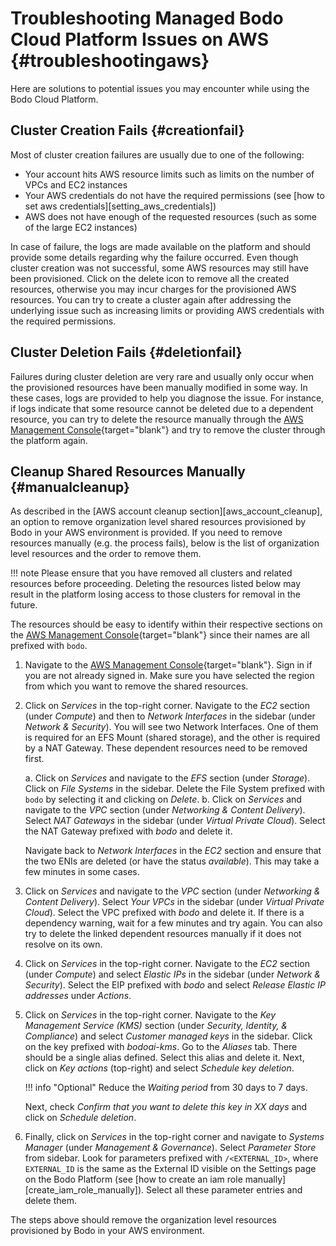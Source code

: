 # Troubleshooting Managed Bodo Cloud Platform Issues on AWS {#troubleshootingaws}

Here are solutions to potential issues you may encounter while using the
Bodo Cloud Platform.

## Cluster Creation Fails {#creationfail}

Most of cluster creation failures are usually due to one of the
following:

- Your account hits AWS resource limits such as limits on the number
  of VPCs and EC2 instances
- Your AWS credentials do not have the required permissions (see
  [how to set aws credentials][setting_aws_credentials])
- AWS does not have enough of the requested resources (such as some of
  the large EC2 instances)

In case of failure, the logs are made available on the platform and
should provide some details regarding why the failure occurred. Even
though cluster creation was not successful, some AWS resources may still
have been provisioned. Click on the delete icon to remove all the
created resources, otherwise you may incur charges for the provisioned
AWS resources. You can try to create a cluster again after addressing
the underlying issue such as increasing limits or providing AWS
credentials with the required permissions.

## Cluster Deletion Fails {#deletionfail}

Failures during cluster deletion are very rare and usually only occur
when the provisioned resources have been manually modified in some way.
In these cases, logs are provided to help you diagnose the issue. For
instance, if logs indicate that some resource cannot be deleted due to a
dependent resource, you can try to delete the resource manually through
the [AWS Management Console](https://aws.amazon.com/console/){target="blank"}
and try to remove the cluster through the platform again.

## Cleanup Shared Resources Manually {#manualcleanup}

As described in the [AWS account cleanup section][aws_account_cleanup], an
option to remove organization level shared resources provisioned by Bodo
in your AWS environment is provided. If you need to remove resources
manually (e.g. the process fails), below is the list of organization
level resources and the order to remove them.

!!! note
Please ensure that you have removed all clusters and related
resources before proceeding. Deleting the resources listed below may
result in the platform losing access to those clusters for removal in
the future.

The resources should be easy to identify within their respective
sections on the [AWS Management Console](https://aws.amazon.com/console/){target="blank"}
since their names are all prefixed with `bodo`.

1. Navigate to the [AWS Management Console](https://aws.amazon.com/console/){target="blank"}.
   Sign in if you are not already signed in. Make sure you have selected the region from which
   you want to remove the shared resources.

1. Click on *Services* in the top-right corner. Navigate to
   the *EC2* section (under *Compute*) and then
   to *Network Interfaces* in the sidebar (under *Network &
   Security*). You will see two Network Interfaces. One of
   them is required for an EFS Mount (shared storage), and the other is
   required by a NAT Gateway. These dependent resources need to be
   removed first.

   a. Click on *Services* and navigate to the
   *EFS* section (under *Storage*). Click
   on *File Systems* in the sidebar. Delete the File
   System prefixed with `bodo` by selecting it and
   clicking on *Delete*.
   b. Click on *Services* and navigate to the
   *VPC* section (under *Networking & Content
   Delivery*). Select *NAT Gateways* in the
   sidebar (under *Virtual Private Cloud*). Select the
   NAT Gateway prefixed with *bodo* and delete it.

   Navigate back to *Network Interfaces* in the
   *EC2* section and ensure that the two ENIs are deleted
   (or have the status *available*). This may take a few
   minutes in some cases.

1. Click on *Services* and navigate to the
   *VPC* section (under *Networking & Content
   Delivery*). Select *Your VPCs* in the
   sidebar (under *Virtual Private Cloud*). Select the VPC
   prefixed with *bodo* and delete it. If there is a
   dependency warning, wait for a few minutes and try again. You can
   also try to delete the linked dependent resources manually if it
   does not resolve on its own.

1. Click on *Services* in the top-right corner. Navigate to
   the *EC2* section (under *Compute*) and
   select *Elastic IPs* in the sidebar (under *Network &
   Security*). Select the EIP prefixed with
   *bodo* and select *Release Elastic IP
   addresses* under *Actions*.

1. Click on *Services* in the top-right corner. Navigate to
   the *Key Management Service (KMS)* section (under
   *Security, Identity, & Compliance*) and select *Customer
   managed keys* in the sidebar. Click on the key prefixed
   with *bodoai-kms*. Go to the *Aliases* tab.
   There should be a single alias defined. Select this alias and delete
   it. Next, click on *Key actions* (top-right) and select
   *Schedule key deletion*.

   !!! info "Optional"
   Reduce the *Waiting period* from 30 days to 7 days.

   Next, check *Confirm that you want to delete this key in XX
   days* and click on *Schedule deletion*.

1. Finally, click on *Services* in the top-right corner and
   navigate to *Systems Manager* (under *Management &
   Governance*). Select *Parameter Store* from
   sidebar. Look for parameters prefixed with `/<EXTERNAL_ID>`, where
   `EXTERNAL_ID` is the same as the External ID visible on the Settings
   page on the Bodo Platform (see
   [how to create an iam role manually][create_iam_role_manually]). Select
   all these parameter entries and delete them.

The steps above should remove the organization level resources
provisioned by Bodo in your AWS environment.
